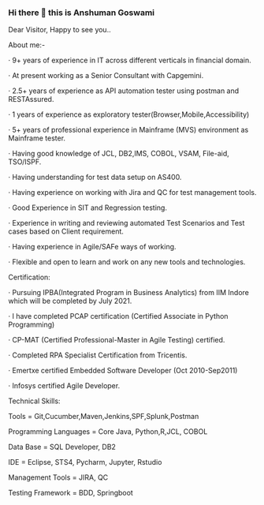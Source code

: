 ### Hi there 👋 this is Anshuman Goswami

Dear Visitor, Happy to see you..

About me:-

· 9+ years of experience in IT across different verticals in financial domain.

· At present working as a Senior Consultant with Capgemini.

· 2.5+ years of experience as API automation tester using postman and RESTAssured.

· 1 years of experience as exploratory tester(Browser,Mobile,Accessibility)

· 5+ years of professional experience in Mainframe (MVS) environment as Mainframe tester.

· Having good knowledge of JCL, DB2,IMS, COBOL, VSAM, File-aid, TSO/ISPF.

· Having understanding for test data setup on AS400.

· Having experience on working with Jira and QC for test management tools.

· Good Experience in SIT and Regression testing.

· Experience in writing and reviewing automated Test Scenarios and Test cases based on Client requirement.

· Having experience in Agile/SAFe ways of working.

· Flexible and open to learn and work on any new tools and technologies.

Certification:

· Pursuing IPBA(Integrated Program in Business Analytics) from IIM Indore which will be completed by July 2021.

· I have completed PCAP certification (Certified Associate in Python Programming)

· CP-MAT (Certified Professional-Master in Agile Testing) certified.

· Completed RPA Specialist Certification from Tricentis.

· Emertxe certified Embedded Software Developer (Oct 2010-Sep2011)

· Infosys certified Agile Developer.

Technical Skills:

Tools = Git,Cucumber,Maven,Jenkins,SPF,Splunk,Postman

Programming Languages = Core Java, Python,R,JCL, COBOL

Data Base = SQL Developer, DB2

IDE = Eclipse, STS4, Pycharm, Jupyter, Rstudio

Management Tools = JIRA, QC

Testing Framework = BDD, Springboot
